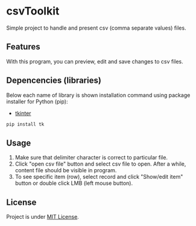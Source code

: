 # csvToolkit
Simple project to handle and present csv (comma separate values) files.
## Features
With this program, you can preview, edit and save changes to csv files.
## Depencencies (libraries)
Below each name of library is shown installation command using package installer for Python (pip):
- [tkinter](https://docs.python.org/3/library/tkinter.html)
```bash
pip install tk
```
## Usage
1. Make sure that delimiter character is correct to particular file.  
2. Click "open csv file" button and select csv file to open. After a while, content file should be visible in program.
3. To see specific item (row), select record and click "Show/edit item" button or double click LMB (left mouse button).
## License
Project is under [MIT License](LICENSE.md).